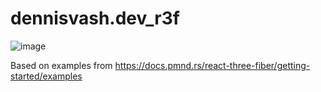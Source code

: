 # dennisvash.dev_r3f

![image](https://user-images.githubusercontent.com/27515937/217207314-42df03c4-1c7d-4c8f-807c-6508a15ed1ed.png)

Based on examples from https://docs.pmnd.rs/react-three-fiber/getting-started/examples
